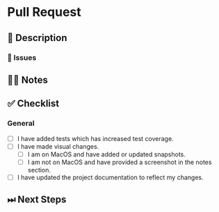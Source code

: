 # Pull Request

## 📖 Description

<!--- Provide some background and a description of your work. -->

### 🎫 Issues

<!---
List and link relevant issues here using the keyword "closes"
if this PR will close an issue, eg. closes #411
-->

## 👩‍💻 Notes

<!---
Provide some notes for reviewers to help them provide targeted feedback and testing.
-->

## ✅ Checklist

### General

<!--- Review the list and put an x in the boxes that apply. -->

- [ ] I have added tests which has increased test coverage.
- [ ] I have made visual changes.
    - [ ] I am on MacOS and have added or updated snapshots.
    - [ ] I am not on MacOS and have provided a screenshot in the notes section.
- [ ] I have updated the project documentation to reflect my changes.

## ⏭ Next Steps

<!---
If there is relevant follow-up work to this PR, please list any existing issues or provide brief descriptions of what you would like to do next.
-->